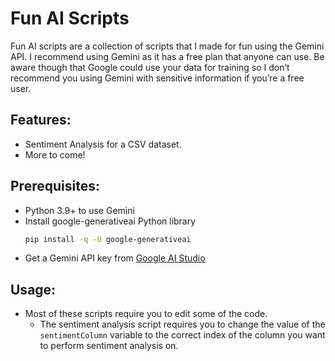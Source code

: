 # Fun AI Scripts

Fun AI scripts are a collection of scripts that I made for fun using the Gemini API. I recommend using Gemini as it has a free plan that anyone can use. Be aware though that Google could use your data for training so I don’t recommend you using Gemini with sensitive information if you’re a free user. 

## Features:

- Sentiment Analysis for a CSV dataset.  
- More to come\!

## Prerequisites:

- Python 3.9+ to use Gemini  
- Install google-generativeai Python library
  ```bash
  pip install -q -U google-generativeai
  ```  
- Get a Gemini API key from [Google AI Studio](https://aistudio.google.com/app/apikey)

## Usage:

- Most of these scripts require you to edit some of the code.  
  - The sentiment analysis script requires you to change the value of the `sentimentColumn` variable to the correct index of the column you want to perform sentiment analysis on.  
